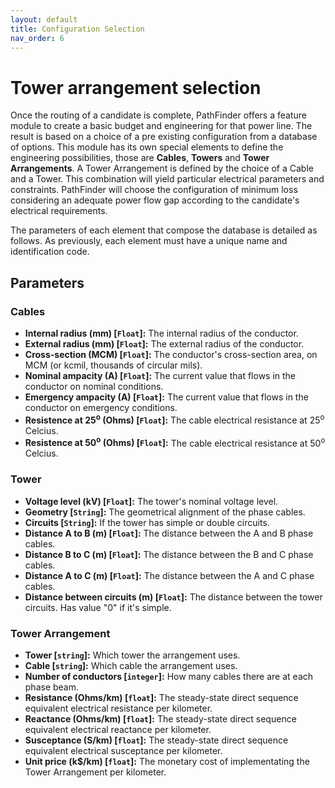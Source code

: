 ```yaml
---
layout: default
title: Configuration Selection
nav_order: 6
---
```


# Tower arrangement selection

Once the routing of a candidate is complete, PathFinder offers a feature module to create a basic budget and engineering for that power line. The result is based on a choice of a pre existing configuration from a database of options. This module has its own special elements to define the engineering possibilities, those are **Cables**, **Towers** and **Tower Arrangements**. A Tower Arrangement is defined by the choice of a Cable and a Tower. This combination will yield particular electrical parameters and constraints. PathFinder will choose the configuration of minimum loss considering an adequate power flow gap according to the candidate's electrical requirements.

The parameters of each element that compose the database is detailed as follows. As previously, each element must have a unique name and identification code.

## Parameters

### Cables
* **Internal radius (mm) [`Float`]:** The internal radius of the conductor.
* **External radius (mm) [`Float`]:** The external radius of the conductor.
* **Cross-section (MCM) [`Float`]:** The conductor's cross-section area, on MCM (or kcmil, thousands of circular mils).
* **Nominal ampacity (A) [`Float`]:** The current value that flows in the conductor on nominal conditions.
* **Emergency ampacity (A) [`Float`]:** The current value that flows in the conductor on emergency conditions.
* **Resistence at 25<sup>o</sup> (Ohms) [`Float`]:** The cable electrical resistance at 25<sup>o</sup> Celcius.
* **Resistence at 50<sup>o</sup> (Ohms) [`Float`]:** The cable electrical resistance at 50<sup>o</sup> Celcius.

### Tower
* **Voltage level (kV) [`Float`]:** The tower's nominal voltage level.
* **Geometry [`String`]:** The geometrical alignment of the phase cables.
* **Circuits [`String`]:** If the tower has simple or double circuits.
* **Distance A to B (m) [`Float`]:** The distance between the A and B phase cables.
* **Distance B to C (m) [`Float`]:** The distance between the B and C phase cables.
* **Distance A to C (m) [`Float`]:** The distance between the A and C phase cables.
* **Distance between circuits (m) [`Float`]:** The distance between the tower circuits. Has value "0" if it's simple.

### Tower Arrangement
* **Tower [`string`]:** Which tower the arrangement uses.
* **Cable [`string`]:** Which cable the arrangement uses.
* **Number of conductors [`integer`]:** How many cables there are at each phase beam.
* **Resistance (Ohms/km) [`float`]:** The steady-state direct sequence equivalent electrical resistance per kilometer.
* **Reactance (Ohms/km) [`float`]:** The steady-state direct sequence equivalent electrical reactance per kilometer.
* **Susceptance (S/km) [`float`]:** The steady-state direct sequence equivalent electrical susceptance per kilometer.
* **Unit price (k$/km) [`float`]:** The monetary cost of implementating the Tower Arrangement per kilometer.
